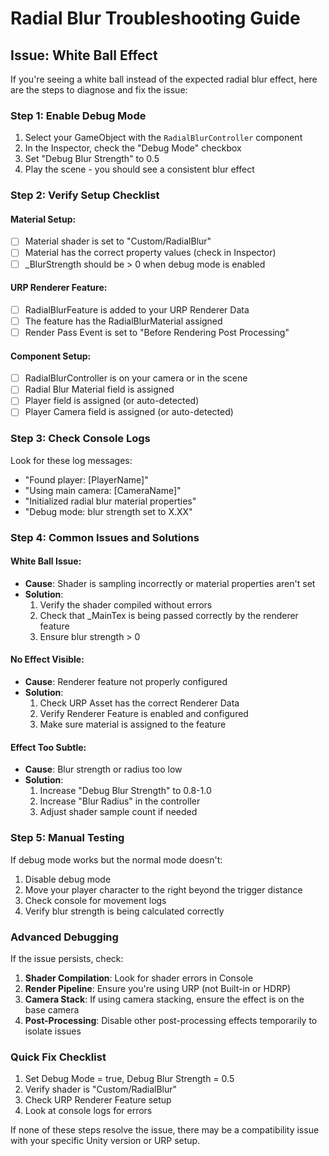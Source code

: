 # Radial Blur Troubleshooting Guide

## Issue: White Ball Effect

If you're seeing a white ball instead of the expected radial blur effect, here are the steps to diagnose and fix the issue:

### Step 1: Enable Debug Mode
1. Select your GameObject with the `RadialBlurController` component
2. In the Inspector, check the "Debug Mode" checkbox
3. Set "Debug Blur Strength" to 0.5
4. Play the scene - you should see a consistent blur effect

### Step 2: Verify Setup Checklist

#### Material Setup:
- [ ] Material shader is set to "Custom/RadialBlur"
- [ ] Material has the correct property values (check in Inspector)
- [ ] _BlurStrength should be > 0 when debug mode is enabled

#### URP Renderer Feature:
- [ ] RadialBlurFeature is added to your URP Renderer Data
- [ ] The feature has the RadialBlurMaterial assigned
- [ ] Render Pass Event is set to "Before Rendering Post Processing"

#### Component Setup:
- [ ] RadialBlurController is on your camera or in the scene
- [ ] Radial Blur Material field is assigned
- [ ] Player field is assigned (or auto-detected)
- [ ] Player Camera field is assigned (or auto-detected)

### Step 3: Check Console Logs
Look for these log messages:
- "Found player: [PlayerName]"
- "Using main camera: [CameraName]"
- "Initialized radial blur material properties"
- "Debug mode: blur strength set to X.XX"

### Step 4: Common Issues and Solutions

#### White Ball Issue:
- **Cause**: Shader is sampling incorrectly or material properties aren't set
- **Solution**: 
  1. Verify the shader compiled without errors
  2. Check that _MainTex is being passed correctly by the renderer feature
  3. Ensure blur strength > 0

#### No Effect Visible:
- **Cause**: Renderer feature not properly configured
- **Solution**:
  1. Check URP Asset has the correct Renderer Data
  2. Verify Renderer Feature is enabled and configured
  3. Make sure material is assigned to the feature

#### Effect Too Subtle:
- **Cause**: Blur strength or radius too low
- **Solution**:
  1. Increase "Debug Blur Strength" to 0.8-1.0
  2. Increase "Blur Radius" in the controller
  3. Adjust shader sample count if needed

### Step 5: Manual Testing
If debug mode works but the normal mode doesn't:
1. Disable debug mode
2. Move your player character to the right beyond the trigger distance
3. Check console for movement logs
4. Verify blur strength is being calculated correctly

### Advanced Debugging
If the issue persists, check:
1. **Shader Compilation**: Look for shader errors in Console
2. **Render Pipeline**: Ensure you're using URP (not Built-in or HDRP)
3. **Camera Stack**: If using camera stacking, ensure the effect is on the base camera
4. **Post-Processing**: Disable other post-processing effects temporarily to isolate issues

### Quick Fix Checklist
1. Set Debug Mode = true, Debug Blur Strength = 0.5
2. Verify shader is "Custom/RadialBlur"
3. Check URP Renderer Feature setup
4. Look at console logs for errors

If none of these steps resolve the issue, there may be a compatibility issue with your specific Unity version or URP setup.
